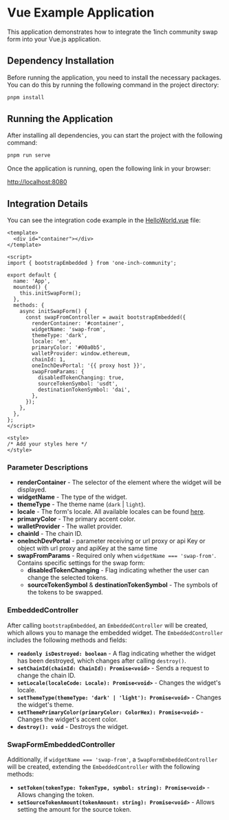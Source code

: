 # Vue Example Application

This application demonstrates how to integrate the 1inch community swap form into your Vue.js application.

## Dependency Installation

Before running the application, you need to install the necessary packages. You can do this by running the following command in the project directory:

```bash
pnpm install
```

## Running the Application

After installing all dependencies, you can start the project with the following command:

```bash
pnpm run serve
```

Once the application is running, open the following link in your browser:

[http://localhost:8080](http://localhost:8080)

## Integration Details

You can see the integration code example in the [HelloWorld.vue](src/components/HelloWorld.vue) file:

```vue
<template>
  <div id="container"></div>
</template>

<script>
import { bootstrapEmbedded } from 'one-inch-community';

export default {
  name: 'App',
  mounted() {
    this.initSwapForm();
  },
  methods: {
    async initSwapForm() {
      const swapFromController = await bootstrapEmbedded({
        renderContainer: '#container',
        widgetName: 'swap-from',
        themeType: 'dark',
        locale: 'en',
        primaryColor: '#00a0b5',
        walletProvider: window.ethereum,
        chainId: 1,
        oneInchDevPortal: '{{ proxy host }}',
        swapFromParams: {
          disabledTokenChanging: true,
          sourceTokenSymbol: 'usdt',
          destinationTokenSymbol: 'dai',
        },
      });
    },
  },
};
</script>

<style>
/* Add your styles here */
</style>
```

### Parameter Descriptions

- **renderContainer** - The selector of the element where the widget will be displayed.
- **widgetName** - The type of the widget.
- **themeType** - The theme name (`dark` | `light`).
- **locale** - The form's locale. All available locales can be found [here](../../libs/models/src/lib/i18n/i18n-controller.ts).
- **primaryColor** - The primary accent color.
- **walletProvider** - The wallet provider.
- **chainId** - The chain ID.
- **oneInchDevPortal** - parameter receiving or url proxy or api Key or object with url proxy and apiKey at the same time
- **swapFromParams** - Required only when `widgetName === 'swap-from'`. Contains specific settings for the swap form:
    - **disabledTokenChanging** - Flag indicating whether the user can change the selected tokens.
    - **sourceTokenSymbol** & **destinationTokenSymbol** - The symbols of the tokens to be swapped.

### EmbeddedController

After calling `bootstrapEmbedded`, an `EmbeddedController` will be created, which allows you to manage the embedded widget. The `EmbeddedController` includes the following methods and fields:

- **`readonly isDestroyed: boolean`** - A flag indicating whether the widget has been destroyed, which changes after calling `destroy()`.
- **`setChainId(chainId: ChainId): Promise<void>`** - Sends a request to change the chain ID.
- **`setLocale(localeCode: Locale): Promise<void>`** - Changes the widget's locale.
- **`setThemeType(themeType: 'dark' | 'light'): Promise<void>`** - Changes the widget's theme.
- **`setThemePrimaryColor(primaryColor: ColorHex): Promise<void>`** - Changes the widget's accent color.
- **`destroy(): void`** - Destroys the widget.

### SwapFormEmbeddedController

Additionally, if `widgetName === 'swap-from'`, a `SwapFormEmbeddedController` will be created, extending the `EmbeddedController` with the following methods:

- **`setToken(tokenType: TokenType, symbol: string): Promise<void>`** - Allows changing the token.
- **`setSourceTokenAmount(tokenAmount: string): Promise<void>`** - Allows setting the amount for the source token.
